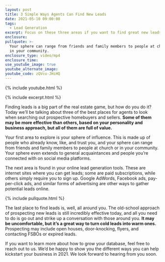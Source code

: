 ```yaml
---
layout: post
title: 3 Simple Ways Agents Can Find New Leads
date: 2021-05-10 09:00:00
tags:
  - Lead Generation
excerpt: Focus on these three areas if you want to find great new leads.
enclosure:
pullquote: >-
  Your sphere can range from friends and family members to people at church or
  in your community.
enclosure_type: video/mp4
enclosure_time:
use_youtube_image: true
youtube_alternate_image:
youtube_code: zQVcu-JHiHQ
---
```

{% include youtube.html %}

{% include excerpt.html %}

Finding leads is a big part of the real estate game, but how do you do it? Today we’ll be talking about three of the best places for agents to look when searching out prospective homebuyers and sellers. **Some of them may be more effective than others, based on your personality and business approach, but all of them are full of value.**

Your first area to explore is your sphere of influence. This is made up of people who already know, like, and trust you, and your sphere can range from friends and family members to people at church or in your community. Your sphere even extends to general acquaintances and people you’re connected with on social media platforms.

The next area is found in your online lead generation tools. These are internet sites where you can get leads; some are paid subscriptions, while others simply require you to sign up. Google AdWords, Facebook ads, pay-per-click ads, and similar forms of advertising are other ways to gather potential leads online.

{% include pullquote.html %}

The last place to find leads is, well, all around you. The old-school approach of prospecting new leads is still incredibly effective today, and all you need to do is go out and strike up a conversation with those around you. **It may be uncomfortable, but it’s a great way to turn cold leads into warm ones.** Prospecting may include open houses, door-knocking, flyers, and contacting FSBOs or expired leads.

If you want to learn more about how to grow your database, feel free to reach out to us. We’d be happy to show you the different ways you can help kickstart your business in 2021. We look forward to hearing from you soon.
